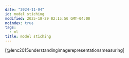 ```yaml
---
date: "2024-11-04"
id: model stiching
modified: 2025-10-29 02:15:50 GMT-04:00
noindex: true
tags:
  - ml
title: model stiching
---
```


[@lenc2015understandingimagerepresentationsmeasuring]
